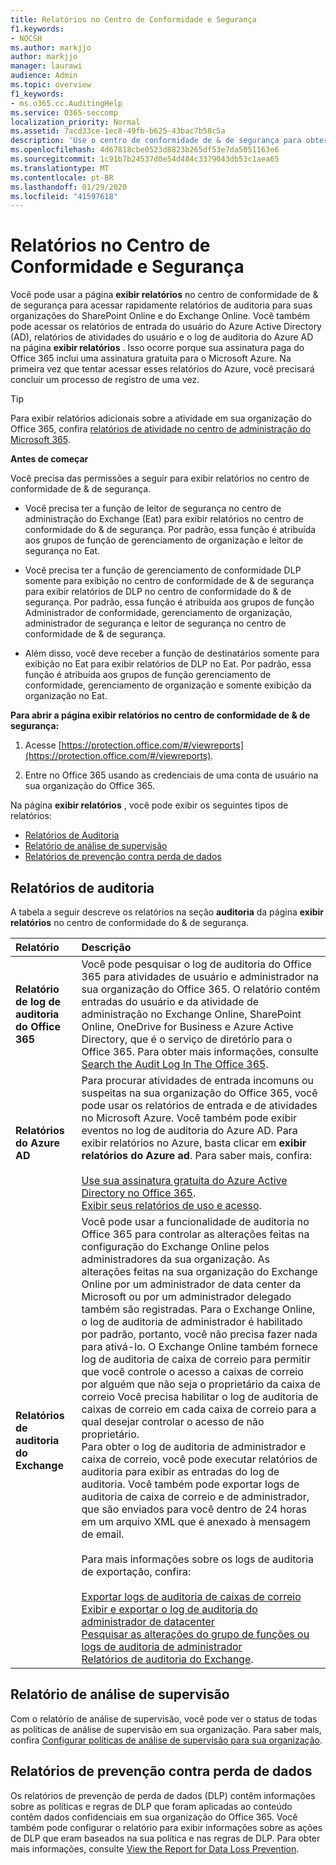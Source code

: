 ```yaml
---
title: Relatórios no Centro de Conformidade e Segurança
f1.keywords:
- NOCSH
ms.author: markjjo
author: markjjo
manager: laurawi
audience: Admin
ms.topic: overview
f1_keywords:
- ms.o365.cc.AuditingHelp
ms.service: O365-seccomp
localization_priority: Normal
ms.assetid: 7acd33ce-1ec8-49fb-b625-43bac7b58c5a
description: 'Use o centro de conformidade de & de segurança para obter vários relatórios para sua organização do SharePoint Online e do Exchange Online, além de relatórios do Azure Active Directory.  '
ms.openlocfilehash: 4d67818cbe0523d8823b265df53e7da5051163e6
ms.sourcegitcommit: 1c91b7b24537d0e54d484c3379043db53c1aea65
ms.translationtype: MT
ms.contentlocale: pt-BR
ms.lasthandoff: 01/29/2020
ms.locfileid: "41597618"
---
```

# <a name="reports-in-the-security--compliance-center"></a>Relatórios no Centro de Conformidade e Segurança

Você pode usar a página **exibir relatórios** no centro de conformidade de & de segurança para acessar rapidamente relatórios de auditoria para suas organizações do SharePoint Online e do Exchange Online. Você também pode acessar os relatórios de entrada do usuário do Azure Active Directory (AD), relatórios de atividades do usuário e o log de auditoria do Azure AD na página **exibir relatórios** . Isso ocorre porque sua assinatura paga do Office 365 inclui uma assinatura gratuita para o Microsoft Azure. Na primeira vez que tentar acessar esses relatórios do Azure, você precisará concluir um processo de registro de uma vez. 
  
> [!TIP]
> Para exibir relatórios adicionais sobre a atividade em sua organização do Office 365, confira [relatórios de atividade no centro de administração do Microsoft 365](https://support.office.com/article/0d6dfb17-8582-4172-a9a9-aed798150263). 
  
 **Antes de começar**
  
Você precisa das permissões a seguir para exibir relatórios no centro de conformidade de & de segurança.
  
- Você precisa ter a função de leitor de segurança no centro de administração do Exchange (Eat) para exibir relatórios no centro de conformidade do & de segurança. Por padrão, essa função é atribuída aos grupos de função de gerenciamento de organização e leitor de segurança no Eat.
    
- Você precisa ter a função de gerenciamento de conformidade DLP somente para exibição no centro de conformidade de & de segurança para exibir relatórios de DLP no centro de conformidade do & de segurança. Por padrão, essa função é atribuída aos grupos de função Administrador de conformidade, gerenciamento de organização, administrador de segurança e leitor de segurança no centro de conformidade de & de segurança.

- Além disso, você deve receber a função de destinatários somente para exibição no Eat para exibir relatórios de DLP no Eat. Por padrão, essa função é atribuída aos grupos de função gerenciamento de conformidade, gerenciamento de organização e somente exibição da organização no Eat.
  
 **Para abrir a página exibir relatórios no centro de conformidade de & de segurança:**
  
1. Acesse [https://protection.office.com/#/viewreports](https://protection.office.com/#/viewreports).
    
2. Entre no Office 365 usando as credenciais de uma conta de usuário na sua organização do Office 365.
    
Na página **exibir relatórios** , você pode exibir os seguintes tipos de relatórios: 
  
- [Relatórios de Auditoria](#auditing-reports)
- [Relatório de análise de supervisão](#supervisory-review-report)
- [Relatórios de prevenção contra perda de dados](#data-loss-prevention-reports)
    
## <a name="auditing-reports"></a>Relatórios de auditoria

A tabela a seguir descreve os relatórios na seção **auditoria** da página **exibir relatórios** no centro de conformidade do & de segurança. 
  
|**Relatório**|**Descrição**|
|:-----|:-----|
|**Relatório de log de auditoria do Office 365** <br/> |Você pode pesquisar o log de auditoria do Office 365 para atividades de usuário e administrador na sua organização do Office 365. O relatório contém entradas do usuário e da atividade de administração no Exchange Online, SharePoint Online, OneDrive for Business e Azure Active Directory, que é o serviço de diretório para o Office 365. Para obter mais informações, consulte [Search the Audit Log In The Office 365](search-the-audit-log-in-security-and-compliance.md).  <br/> |
|**Relatórios do Azure AD** <br/> |Para procurar atividades de entrada incomuns ou suspeitas na sua organização do Office 365, você pode usar os relatórios de entrada e de atividades no Microsoft Azure. Você também pode exibir eventos no log de auditoria do Azure AD. Para exibir relatórios no Azure, basta clicar em **exibir relatórios do Azure ad**. Para saber mais, confira: <br/><br/>[Use sua assinatura gratuita do Azure Active Directory no Office 365](use-your-free-azure-ad-subscription-in-office-365.md). <br/> [Exibir seus relatórios de uso e acesso](https://go.microsoft.com/fwlink/p/?LinkId=506902).  <br/> |
|**Relatórios de auditoria do Exchange** <br/> | Você pode usar a funcionalidade de auditoria no Office 365 para controlar as alterações feitas na configuração do Exchange Online pelos administradores da sua organização. As alterações feitas na sua organização do Exchange Online por um administrador de data center da Microsoft ou por um administrador delegado também são registradas. Para o Exchange Online, o log de auditoria de administrador é habilitado por padrão, portanto, você não precisa fazer nada para ativá-lo. O Exchange Online também fornece log de auditoria de caixa de correio para permitir que você controle o acesso a caixas de correio por alguém que não seja o proprietário da caixa de correio Você precisa habilitar o log de auditoria de caixas de correio em cada caixa de correio para a qual desejar controlar o acesso de não proprietário.  <br/>  Para obter o log de auditoria de administrador e caixa de correio, você pode executar relatórios de auditoria para exibir as entradas do log de auditoria. Você também pode exportar logs de auditoria de caixa de correio e de administrador, que são enviados para você dentro de 24 horas em um arquivo XML que é anexado à mensagem de email. <br/><br/>Para mais informações sobre os logs de auditoria de exportação, confira:  <br/><br/> [Exportar logs de auditoria de caixas de correio](https://go.microsoft.com/fwlink/p/?LinkID=404104) <br/> [Exibir e exportar o log de auditoria do administrador de datacenter](https://go.microsoft.com/fwlink/p/?LinkId=404109) <br/> [Pesquisar as alterações do grupo de funções ou logs de auditoria de administrador](https://go.microsoft.com/fwlink/p/?LinkId=404105) <br/>   [Relatórios de auditoria do Exchange](https://go.microsoft.com/fwlink/p/?LinkID=395232).  <br/> |
   
## <a name="supervisory-review-report"></a>Relatório de análise de supervisão

Com o relatório de análise de supervisão, você pode ver o status de todas as políticas de análise de supervisão em sua organização. Para saber mais, confira [Configurar políticas de análise de supervisão para sua organização](configure-supervision-policies.md).
  
## <a name="data-loss-prevention-reports"></a>Relatórios de prevenção contra perda de dados

Os relatórios de prevenção de perda de dados (DLP) contêm informações sobre as políticas e regras de DLP que foram aplicadas ao conteúdo contêm dados confidenciais em sua organização do Office 365. Você também pode configurar o relatório para exibir informações sobre as ações de DLP que eram baseados na sua política e nas regras de DLP. Para obter mais informações, consulte [View the Report for Data Loss Prevention](view-the-dlp-reports.md).
